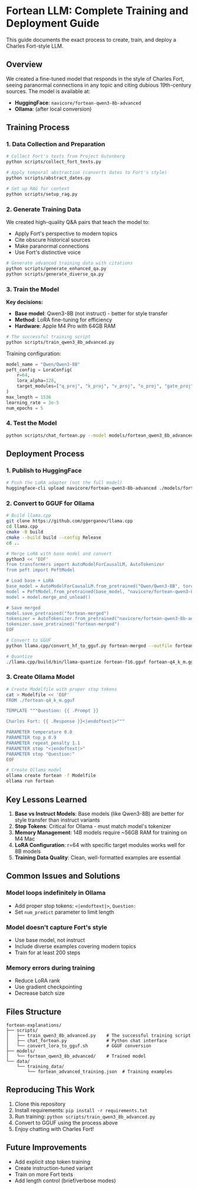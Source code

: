 # Fortean LLM: Complete Training and Deployment Guide

This guide documents the exact process to create, train, and deploy a Charles Fort-style LLM.

## Overview

We created a fine-tuned model that responds in the style of Charles Fort, seeing paranormal connections in any topic and citing dubious 19th-century sources. The model is available at:
- **HuggingFace**: `navicore/fortean-qwen3-8b-advanced`
- **Ollama**: (after local conversion)

## Training Process

### 1. Data Collection and Preparation

```bash
# Collect Fort's texts from Project Gutenberg
python scripts/collect_fort_texts.py

# Apply temporal abstraction (converts dates to Fort's style)
python scripts/abstract_dates.py

# Set up RAG for context
python scripts/setup_rag.py
```

### 2. Generate Training Data

We created high-quality Q&A pairs that teach the model to:
- Apply Fort's perspective to modern topics
- Cite obscure historical sources
- Make paranormal connections
- Use Fort's distinctive voice

```bash
# Generate advanced training data with citations
python scripts/generate_enhanced_qa.py
python scripts/generate_diverse_qa.py
```

### 3. Train the Model

**Key decisions:**
- **Base model**: Qwen3-8B (not instruct) - better for style transfer
- **Method**: LoRA fine-tuning for efficiency
- **Hardware**: Apple M4 Pro with 64GB RAM

```bash
# The successful training script
python scripts/train_qwen3_8b_advanced.py
```

Training configuration:
```python
model_name = "Qwen/Qwen3-8B"
peft_config = LoraConfig(
    r=64,
    lora_alpha=128,
    target_modules=["q_proj", "k_proj", "v_proj", "o_proj", "gate_proj", "up_proj", "down_proj"]
)
max_length = 1536
learning_rate = 3e-5
num_epochs = 5
```

### 4. Test the Model

```bash
python scripts/chat_fortean.py --model models/fortean_qwen3_8b_advanced
```

## Deployment Process

### 1. Publish to HuggingFace

```bash
# Push the LoRA adapter (not the full model)
huggingface-cli upload navicore/fortean-qwen3-8b-advanced ./models/fortean_qwen3_8b_advanced
```

### 2. Convert to GGUF for Ollama

```bash
# Build llama.cpp
git clone https://github.com/ggerganov/llama.cpp
cd llama.cpp
cmake -B build
cmake --build build --config Release
cd ..

# Merge LoRA with base model and convert
python3 << 'EOF'
from transformers import AutoModelForCausalLM, AutoTokenizer
from peft import PeftModel

# Load base + LoRA
base_model = AutoModelForCausalLM.from_pretrained("Qwen/Qwen3-8B", torch_dtype=torch.float16)
model = PeftModel.from_pretrained(base_model, "navicore/fortean-qwen3-8b-advanced")
model = model.merge_and_unload()

# Save merged
model.save_pretrained("fortean-merged")
tokenizer = AutoTokenizer.from_pretrained("navicore/fortean-qwen3-8b-advanced")
tokenizer.save_pretrained("fortean-merged")
EOF

# Convert to GGUF
python llama.cpp/convert_hf_to_gguf.py fortean-merged --outfile fortean-f16.gguf --outtype f16

# Quantize
./llama.cpp/build/bin/llama-quantize fortean-f16.gguf fortean-q4_k_m.gguf q4_k_m
```

### 3. Create Ollama Model

```bash
# Create Modelfile with proper stop tokens
cat > Modelfile << 'EOF'
FROM ./fortean-q4_k_m.gguf

TEMPLATE """Question: {{ .Prompt }}

Charles Fort: {{ .Response }}<|endoftext|>"""

PARAMETER temperature 0.8
PARAMETER top_p 0.9
PARAMETER repeat_penalty 1.1
PARAMETER stop "<|endoftext|>"
PARAMETER stop "Question:"
EOF

# Create Ollama model
ollama create fortean -f Modelfile
ollama run fortean
```

## Key Lessons Learned

1. **Base vs Instruct Models**: Base models (like Qwen3-8B) are better for style transfer than instruct variants
2. **Stop Tokens**: Critical for Ollama - must match model's tokenizer
3. **Memory Management**: 14B models require ~56GB RAM for training on M4 Mac
4. **LoRA Configuration**: r=64 with specific target modules works well for 8B models
5. **Training Data Quality**: Clean, well-formatted examples are essential

## Common Issues and Solutions

### Model loops indefinitely in Ollama
- Add proper stop tokens: `<|endoftext|>`, `Question:`
- Set `num_predict` parameter to limit length

### Model doesn't capture Fort's style
- Use base model, not instruct
- Include diverse examples covering modern topics
- Train for at least 200 steps

### Memory errors during training
- Reduce LoRA rank
- Use gradient checkpointing
- Decrease batch size

## Files Structure

```
fortean-explanations/
├── scripts/
│   ├── train_qwen3_8b_advanced.py    # The successful training script
│   ├── chat_fortean.py               # Python chat interface
│   └── convert_lora_to_gguf.sh       # GGUF conversion
├── models/
│   └── fortean_qwen3_8b_advanced/    # Trained model
└── data/
    └── training_data/
        └── fortean_advanced_training.json  # Training examples
```

## Reproducing This Work

1. Clone this repository
2. Install requirements: `pip install -r requirements.txt`
3. Run training: `python scripts/train_qwen3_8b_advanced.py`
4. Convert to GGUF using the process above
5. Enjoy chatting with Charles Fort!

## Future Improvements

- Add explicit stop token training
- Create instruction-tuned variant
- Train on more Fort texts
- Add length control (brief/verbose modes)